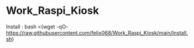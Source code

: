 # Work_Raspi_Kiosk

Install :
bash <(wget -qO- https://raw.githubusercontent.com/felix068/Work_Raspi_Kiosk/main/Install.sh)
